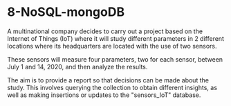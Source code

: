 # 8-NoSQL-mongoDB

A multinational company decides to carry out a project based on the Internet of Things (IoT) where it will study different parameters in 2 different locations where its headquarters are located with the use of two sensors.

These sensors will measure four parameters, two for each sensor, between July 1 and 14, 2020, and then analyze the results.

The aim is to provide a report so that decisions can be made about the study. This involves querying the collection to obtain different insights, as well as making insertions or updates to the "sensors_IoT" database.
